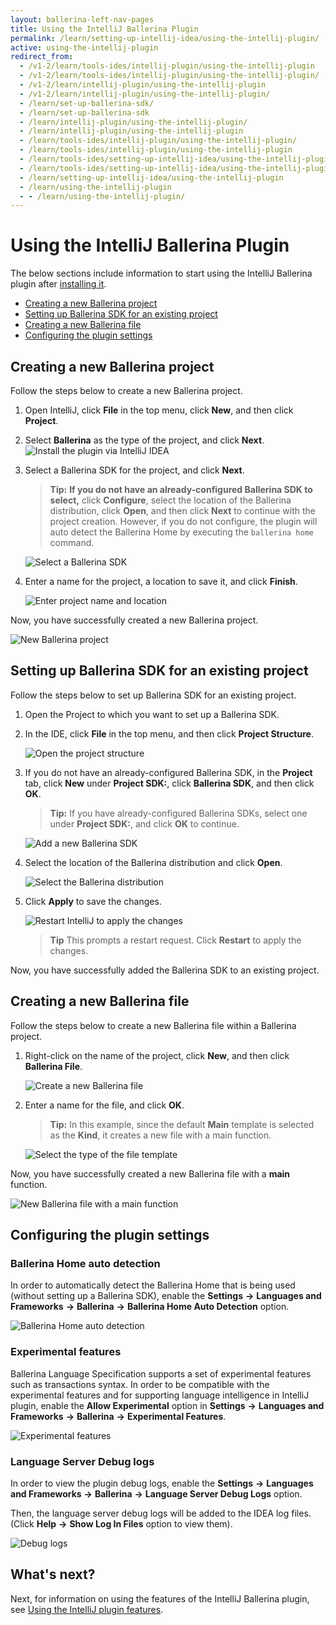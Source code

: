```yaml
---
layout: ballerina-left-nav-pages
title: Using the IntelliJ Ballerina Plugin
permalink: /learn/setting-up-intellij-idea/using-the-intellij-plugin/
active: using-the-intellij-plugin
redirect_from:
  - /v1-2/learn/tools-ides/intellij-plugin/using-the-intellij-plugin
  - /v1-2/learn/tools-ides/intellij-plugin/using-the-intellij-plugin/
  - /v1-2/learn/intellij-plugin/using-the-intellij-plugin
  - /v1-2/learn/intellij-plugin/using-the-intellij-plugin/
  - /learn/set-up-ballerina-sdk/
  - /learn/set-up-ballerina-sdk
  - /learn/intellij-plugin/using-the-intellij-plugin/
  - /learn/intellij-plugin/using-the-intellij-plugin
  - /learn/tools-ides/intellij-plugin/using-the-intellij-plugin/
  - /learn/tools-ides/intellij-plugin/using-the-intellij-plugin
  - /learn/tools-ides/setting-up-intellij-idea/using-the-intellij-plugin
  - /learn/tools-ides/setting-up-intellij-idea/using-the-intellij-plugin/
  - /learn/setting-up-intellij-idea/using-the-intellij-plugin
  - /learn/using-the-intellij-plugin
  - - /learn/using-the-intellij-plugin/
---
```


# Using the IntelliJ Ballerina Plugin

The below sections include information to start using the IntelliJ Ballerina plugin after [installing it](/learn/intellij-plugin).

- [Creating a new Ballerina project](#creating-a-new-ballerina-project)
- [Setting up Ballerina SDK for an existing project](#setting-up-ballerina-sdk-for-an-existing-project)
- [Creating a new Ballerina file](#creating-a-new-ballerina-file)
- [Configuring the plugin settings](#configuring-the-plugin-settings)

## Creating a new Ballerina project

Follow the steps below to create a new Ballerina project.

1. Open IntelliJ, click **File** in the top menu, click **New**, and then click **Project**.

2. Select **Ballerina** as the type of the project, and click **Next**.
![Install the plugin via IntelliJ IDEA](/learn/images/select-project-type.png)

3. Select a Ballerina SDK for the project, and click **Next**.

    >**Tip:** **If you do not have an already-configured Ballerina SDK to select,** click **Configure**, select the location of the Ballerina distribution, click **Open**, and then click **Next** to continue with the project creation. However, if you do not configure, the plugin will auto detect the Ballerina Home by executing the `ballerina home` command.

    ![Select a Ballerina SDK](/learn/images/select-sdk.png)
   
4. Enter a name for the project, a location to save it, and click **Finish**.

    ![Enter project name and location](/learn/images/enter-project-name-and-location.png)

Now, you have successfully created a new Ballerina project.

![New Ballerina project](/learn/images/new-ballerina-project.png)

## Setting up Ballerina SDK for an existing project

Follow the steps below to set up Ballerina SDK for an existing project.

1. Open the Project to which you want to set up a Ballerina SDK.
2. In the IDE, click **File** in the top menu, and then click **Project Structure**.

    ![Open the project structure](/learn/images/open-project-structure.png)
3. If you do not have an already-configured Ballerina SDK, in the **Project** tab, click **New** under **Project SDK:**, click **Ballerina SDK**, and then click **OK**. 

    >**Tip:** If you have already-configured Ballerina SDKs, select one under **Project SDK:**, and click **OK** to continue.

    ![Add a new Ballerina SDK](/learn/images/add-new-sdk.png)
4. Select the location of the Ballerina distribution and click **Open**.

    ![Select the Ballerina distribution](/learn/images/select-ballerina-distribution.png)
5. Click **Apply** to save the changes.

    ![Restart IntelliJ to apply the changes](/learn/images/apply-changes.png)

    >**Tip** This prompts a restart request. Click **Restart** to apply the changes.

 Now, you have successfully added the Ballerina SDK to an existing project.

## Creating a new Ballerina file

Follow the steps below to create a new Ballerina file within a Ballerina project.

1. Right-click on the name of the project, click **New**, and then click **Ballerina File**.

    ![Create a new Ballerina file](/learn/images/create-new-ballerina-file.png)

2. Enter a name for the file, and click **OK**. 

    > **Tip:** In this example, since the default **Main** template is selected as the **Kind**, it creates a new file with a main function.

    ![Select the type of the file template](/learn/images/select-file-kind.png)

Now, you have successfully created a new Ballerina file with a **main** function.

![New Ballerina file with a main function](/learn/images/new-ballerina-file-with-main-function.png)

## Configuring the plugin settings

### Ballerina Home auto detection

In order to automatically detect the Ballerina Home that is being used (without setting up a Ballerina SDK), enable the **Settings** **->** **Languages and Frameworks** **->** **Ballerina** **->** **Ballerina Home Auto Detection** option.

![Ballerina Home auto detection](/learn/images/auto-detection.png)

### Experimental features

Ballerina Language Specification supports a set of experimental features such as transactions syntax. In order to be compatible with the experimental features and for supporting language intelligence in IntelliJ plugin, enable the **Allow Experimental** option in **Settings** **->** **Languages and Frameworks** **->** **Ballerina** **->** **Experimental Features**.

![Experimental features](/learn/images/experimental-features.png)

### Language Server Debug logs

In order to view the plugin debug logs, enable the **Settings** **->** **Languages and Frameworks** **->** **Ballerina** **->** **Language Server Debug Logs** option.

Then, the language server debug logs will be added to the IDEA log files. (Click **Help** **->** **Show Log In Files** option to view them).

![Debug logs](/learn/images/debug-logs.png)

## What's next?

 Next, for information on using the features of the IntelliJ Ballerina plugin, see [Using the IntelliJ plugin features](/learn/intellij-plugin/using-intellij-plugin-features).
 


 
